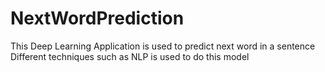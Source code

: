 # NextWordPrediction
This Deep Learning Application is used to predict next word in a sentence
Different techniques such as NLP is used to do this model
